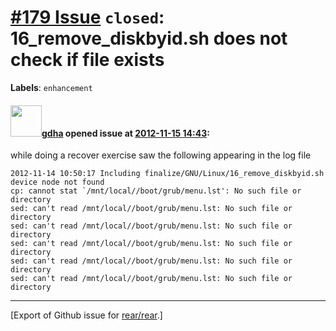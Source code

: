[\#179 Issue](https://github.com/rear/rear/issues/179) `closed`: 16\_remove\_diskbyid.sh does not check if file exists
======================================================================================================================

**Labels**: `enhancement`

#### <img src="https://avatars.githubusercontent.com/u/888633?u=cdaeb31efcc0048d3619651aa18dd4b76e636b21&v=4" width="50">[gdha](https://github.com/gdha) opened issue at [2012-11-15 14:43](https://github.com/rear/rear/issues/179):

while doing a recover exercise saw the following appearing in the log
file

    2012-11-14 10:50:17 Including finalize/GNU/Linux/16_remove_diskbyid.sh
    device node not found
    cp: cannot stat `/mnt/local//boot/grub/menu.lst': No such file or directory
    sed: can't read /mnt/local//boot/grub/menu.lst: No such file or directory
    sed: can't read /mnt/local//boot/grub/menu.lst: No such file or directory
    sed: can't read /mnt/local//boot/grub/menu.lst: No such file or directory
    sed: can't read /mnt/local//boot/grub/menu.lst: No such file or directory
    sed: can't read /mnt/local//boot/grub/menu.lst: No such file or directory

------------------------------------------------------------------------

\[Export of Github issue for
[rear/rear](https://github.com/rear/rear).\]
